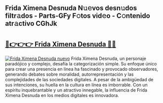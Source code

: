 ## Frida Ximena Desnuda N𝚞𝚎vos desn𝚞dos filtr𝚊dos - Parts-GFy F𝚘tos vid𝚎o - C𝚘ntenido atr𝚊ctivo CGhJk

# <h2><a href="http://mbay2r.tromn.icu/?c=Frida+Ximena+Desnuda">🔗👉👉👉 Frida Ximena Desnuda 🔗🔗</a></h2>

[![Frida Ximena Desnuda nuevo](https://i.imgur.com/pEAQMta.gif)](http://mbay2r.tromn.icu/?c=Frida+Ximena+Desnuda)
Frida Ximena Desnuda, un personaje paradójico y complejo, desafía la categorización simple. Su enfoque único para crear una presencia en línea ha fascinado y provocado observadores, generando debates sobre moralidad, autorrepresentación y las complejidades de las sociedades digitales. A pesar de la ambigüedad de sus intenciones, su huella en la cultura en línea es imborrable. Con un espíritu inquebrantable y un atractivo innegable, la influencia de Frida Ximena Desnuda en los medios digitales es innovadora.
